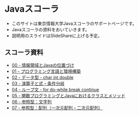 # Javaスコーラ

- このサイトは東京情報大学Javaスコーラのサポートページです。
- Javaスコーラの資料をおいていきます。
- 説明用のスライドはSlideShareに上げる予定。

## スコーラ資料
- [00 - 情報領域とJavaの位置づけ](00.md)
- [01 - プログラミング言語と環境構築](01.md)
- [02 - データ型 - char int double](02.md)
- [03 -  演算子と式・条件分岐](03.md)
- [04 - ループ文 - for do-while break continue](04.md)
- [05 -  関数プログラミングとJavaにおけるクラスとメソッド](05.md)
- [06 - 参照型：文字列](06.md)
- [07 - 参照型：配列（一次元配列・二次元配列）](07.md)
